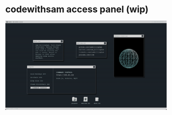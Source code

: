 # codewithsam access panel (wip)

![codewithsam screenshot](https://raw.githubusercontent.com/Sambillingham/codewithsam.com/7fef54f65e10bdd8740883c3314c47a65082d6b7/static/interface-screenshot.png?token=GHSAT0AAAAAABWHC677ZSVNXTYODMDVLAJWY3BOXSQ)